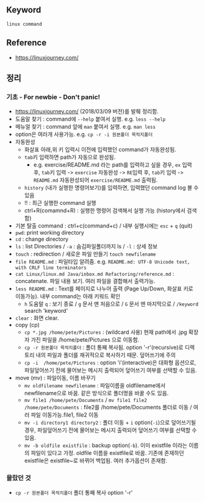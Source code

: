 ## Keyword
`linux command`

## Reference
- https://linuxjourney.com/

## 정리
### 기초 - For newbie - Don't panic!
- https://linuxjourney.com/ (2018/03/09 버전)를 발췌 정리함. 
- 도움말 찾기 : command에 `--help` 붙여서 실행. e.g. `less --help`
- 메뉴얼 찾기 : command 앞에 `man` 붙여서 실행. e.g. `man less`
- option은 여러개 사용가능. e.g. `cp -r -i 원본폴더 목적지폴더`
- 자동완성
  - 화살표 아래,위 키 입력시 이전에 입력했던 command가 자동완성됨.
  - `tab`키 입력하면 path가 자동으로 완성됨. 
    - e.g. exercise/README.md 라는 path를 입력하고 싶을 경우, `ex` 입력 후, `tab`키 입력 -> `exercise` 자동완성 ->  `RE`입력 후, `tab`키 입력 -> `README.md` 자동완성되어 `exercise/README.md` 출력됨.
  - `history` (내가 실행한 명령어보기)를 입력하면, 입력했던 command log 볼 수 있음
  - !! : 최근 실행한 command 실행 
  - ctrl+R(comamnd+R) : 실행한 명령어 검색해서 실행 가능 (history에서 검색함) 
- 기본 탈출 command : ctrl+c(command+c) / 내부 실행시에는 `esc` + `q` (quit)
- `pwd`: print working directory 
- `cd` : change directory
- `ls` : list Directories / `-a` : 숨김파일폴더까지 ls / `-l` : 상세 정보
- `touch` : redirection / 새로운 파일 만들기 `touch newfilename`
- `file README.md` : 파일타입 알려줌. e.g. `README.md: UTF-8 Unicode text, with CRLF line terminators`
- `cat Linux/linux.md Java/inbox.md Refactoring/reference.md` : concatenate. 파일 내용 보기. 여러 파일을 결합해서 출력가능.
- `less README.md` : Text를 페이지로 나누어 출력 (Page Up/Down, 화살표 키로 이동가능). 내부 command는 아래 키워드 확인
  - `h` 도움말 `q` : 보기 종료 / `g` 문서 맨 처음으로 / `G` 문서 맨 마지막으로 / `/keyword` search 'keyword' 
- `clear` : 화면 clear.
- copy (cp)
  - `cp *.jpg /home/pete/Pictures` : (wildcard 사용) 현재 path에서 .jpg 확장자 가진 파일을 /home/pete/Pictures 으로 이동함.
  - `cp -r 원본폴더 목적지폴더` : 폴더 통째 복사됨. option '-r'(recursive)로 디렉토리 내의 파일과 폴더를 재귀적으로 복사하기 때문. 덮어쓰기에 주의
  - `cp -i  /home/pete/Pictures` : option 'i'(interactive)은 대화형 옵션으로, 파일덮어쓰기 전에 물어보는 메시지 출력되어 덮어쓰기 여부를 선택할 수 있음.
- move (mv) : 파일이동, 이름 바꾸기 
  - `mv oldfilename newfilename` : 파일이름을 oldfilename에서 newfilename으로 바꿈. 같은 방식으로 폴더명을 바꿀 수도 있음. 
  - `mv file1 /home/pete/Documents` / `mv file1 file2 /home/pete/Documents` : file2를 /home/pete/Documents 폴더로 이동 / 여러 파일 이동가능.file1, file2 이동
  - `mv -i directory1 directory2` : 폴더 이동 + `i` option(`-i`)으로 덮어쓰기될 경우, 파일덮어쓰기 전에 물어보는 메시지 출력되어 덮어쓰기 여부를 선택할 수 있음.
  - `mv -b oldfile existfile` : backup option(`-b`). 이미 existfile 이라는 이름의 파일이 있다고 가정. oldfile 이름을 existfile로 바꿈. 기존에 존재하던 existfile은 existfile~로 바뀌어 백업됨. 여러 추가옵션이 존재함. 

### 몰랐던 것
- `cp -r 원본폴더 목적지폴더` 폴더 통째 복사 option '-r'